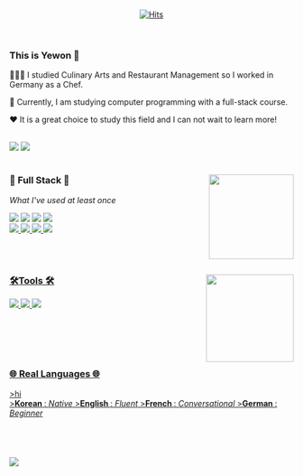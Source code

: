 
<div align="center">
 <br>
 
[![Hits](https://hits.seeyoufarm.com/api/count/incr/badge.svg?url=https%3A%2F%2Fgithub.com%2Fgjbae1212%2Fhit-counter&count_bg=%23F6C5C5&title_bg=%23FFE3E3&icon=smugmug.svg&icon_color=%23FEFAFA&title=visits&edge_flat=false)](https://github.com/umyewon) 
 
</div>
<br>

<div align="left">
 <h3> This is Yewon 👋 </h3>
 <p>🧑🏻‍🍳 I studied Culinary Arts and Restaurant Management so I worked in Germany as a Chef.</p>
 <p>🌱 Currently, I am studying computer programming with a full-stack course. </p>
 <p>❤️ It is a great choice to study this field and I can not wait to learn more! </p> <br>
</div> 
<a href="https://www.notion.so/47700c2d97a64c94b8fff3438bf21fb7?v=3670e71fa1ec42eaa9776ce12e7bc8ea"><img src="https://img.shields.io/badge/CheckNotion-000000?style=flat&logo=Notion&logoColor=white"/></a>
<a href="mailto:"0816yw@gmail.com"><img src="https://img.shields.io/badge/0816yw@gmail.com-EA4335?style=flat&logo=gmail&logoColor=white"/></a>                                                                                                                                 
<h1></h1>


<div align="left">
<img align='right' src="https://github-readme-stats.vercel.app/api/top-langs/?username=umyewon&layout=compact" height="150">                 
<h3>📍 Full Stack️ 📍</h3>
<p><i>What I've used at least once</i></p>
<img src="https://img.shields.io/badge/Java-007396?style=flat&logo=Java&logoColor=white"/>
<img src="https://img.shields.io/badge/Oracle-F80000?style=flat&logo=Oracle&logoColor=white"/>
<img src="https://img.shields.io/badge/Tomcat-F8DC75?style=flat&logo=ApacheTomcat&logoColor=black"/>
<a href="https://spring.io/"><img src="https://img.shields.io/badge/Spring-6DB33F?style=flat&logo=Spring&logoColor=white"/><br>
<img src="https://img.shields.io/badge/HTML5-E34F26?style=flat&logo=Html5&logoColor=white"/> 
<img src="https://img.shields.io/badge/CSS3-1572B6?style=flat&logo=CSS3&logoColor=white"/>
<img src="https://img.shields.io/badge/JavaScript-F7DF1E?style=flat&logo=JavaScript&logoColor=white"/>
<img src="https://img.shields.io/badge/Jquery-0769AD?style=flat&logo=Jquery&logoColor=white"/>  
</div>
                                                                                            
                                                                                                                                 
           
<br><br>


<div  align="left">
<img align='right' src="https://github-readme-stats.vercel.app/api?username=umyewon&show_icons=true&theme=dracula" height="155">                  
<h3>🛠️Tools 🛠️</h3>
<img src="https://img.shields.io/badge/gitHub-181717?style=flat&logo=gitHub&logoColor=white"/>
<img src="https://img.shields.io/badge/Eclipse-2C2255?style=flat&logo=Eclipse&logoColor=white"/>
<img src="https://img.shields.io/badge/VSCode-007ACC?style=flat&logo=VisualStudioCode&logoColor=white"/>          
</div>                                                                                     

                   
                   
<br><br><br><h1></h1>
 
<div align="left">
<h3>🌐 Real Languages 🌐</h3>
>hi <br>       
><b>Korean </b>:  <i>Native</i>
><b>English </b>: <i>Fluent</i>
><b>French </b>: <i>Conversational</i>
><b>German </b>: <i>Beginner</i> 
</div>
                 
<h1></h1><br>

 <img align='left' src="http://mazassumnida.wtf/api/v2/generate_badge?boj=umyewon"><br>
                                                                                  
                                                                                     
<!--
**umyewon/umyewon** is a ✨ _special_ ✨ repository because its `README.md` (this file) appears on your GitHub profile.

Here are some ideas to get you started:

- 🔭 I’m currently working on ...
- 🌱 I’m currently learning ...
- 👯 I’m looking to collaborate on ...
- 🤔 I’m looking for help with ...
- 💬 Ask me about ...
- 📫 How to reach me: ...
- 😄 Pronouns: ...
- ⚡ Fun fact: ...
아이콘 https://simpleicons.org/
배지 https://shields.io/                                                                               
                                                                                  
-->
